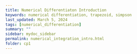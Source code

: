 ```yaml
---
title: Numerical Differentiaton Introduction
keywords: numerical differentiation, trapezoid, simpson
last_updated: March 5, 2024
tags: [numerical_differentiation]
summary: ""
sidebar: mydoc_sidebar
permalink: numerical_integration_intro.html
folder: cp1
---
```

